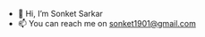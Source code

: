 - 👋 Hi, I’m Sonket Sarkar
- 📫 You can reach me on sonket1901@gmail.com

<!---
Sonket19/Sonket19 is a ✨ special ✨ repository because its `README.md` (this file) appears on your GitHub profile.
You can click the Preview link to take a look at your changes.
--->
